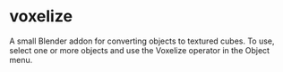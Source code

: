 # voxelize
 A small Blender addon for converting objects to textured cubes. To use, select one or more objects and use the Voxelize operator in the Object menu. 
